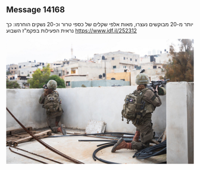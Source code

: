 ## Message 14168

יותר מ-20 מבוקשים נעצרו, מאות אלפי שקלים של כספי טרור וכ-20 נשקים הוחרמו: 
כך נראית הפעילות בפקמ"ז השבוע
https://www.idf.il/252312

![Photo](14168/14168_photo.jpg)
